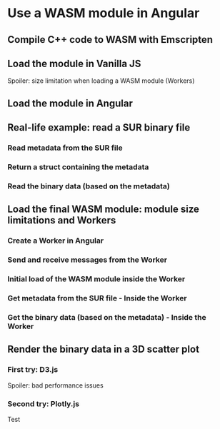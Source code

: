 # Use a WASM module in Angular

## Compile C++ code to WASM with Emscripten

## Load the module in Vanilla JS

Spoiler: size limitation when loading a WASM module (Workers)

## Load the module in Angular

## Real-life example: read a SUR binary file

### Read metadata from the SUR file

### Return a struct containing the metadata

### Read the binary data (based on the metadata)

## Load the final WASM module: module size limitations and Workers

### Create a Worker in Angular

### Send and receive messages from the Worker

### Initial load of the WASM module inside the Worker

### Get metadata from the SUR file - Inside the Worker

### Get the binary data (based on the metadata) - Inside the Worker

## Render the binary data in a 3D scatter plot

### First try: D3.js

Spoiler: bad performance issues

### Second try: Plotly.js

Test
